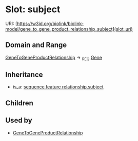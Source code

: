 # Slot: subject




URI: [https://w3id.org/biolink/biolink-model/gene_to_gene_product_relationship_subject](slot_uri)
## Domain and Range

[GeneToGeneProductRelationship](GeneToGeneProductRelationship.md) ->  <sub>REQ</sub> [Gene](Gene.md)
## Inheritance

 *  is_a: [sequence feature relationship.subject](sequence_feature_relationship_subject.md)
## Children

## Used by

 * [GeneToGeneProductRelationship](GeneToGeneProductRelationship.md)
